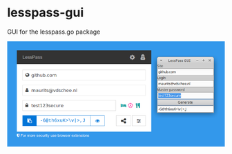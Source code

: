 # lesspass-gui

GUI for the lesspass.go package

![lesspass-gui screenshot](https://github.com/mevdschee/lesspass-gui/raw/master/lesspass-gui.png)
